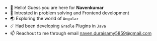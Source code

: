 - 👋 Hello! Guess you are here for **Navenkumar**
- 👀 Intrested in problem solving and Frontend development
- 🌏 Exploring the world of `Angular`
- ☄️ Had been developing `Gradle` Plugins in `Java`
- 📫 Reachout to me through email naven.duraisamy5859@gmail.com

<!---
navenduraisamy/navenduraisamy is a ✨ special ✨ repository because its `README.md` (this file) appears on your GitHub profile.
You can click the Preview link to take a look at your changes.
--->
